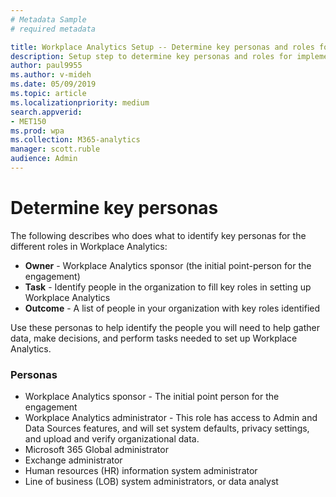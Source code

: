 ```yaml
---
# Metadata Sample
# required metadata

title: Workplace Analytics Setup -- Determine key personas and roles for implementation
description: Setup step to determine key personas and roles for implementation of Workplace Analytics. 
author: paul9955
ms.author: v-mideh
ms.date: 05/09/2019
ms.topic: article
ms.localizationpriority: medium
search.appverid:
- MET150 
ms.prod: wpa
ms.collection: M365-analytics
manager: scott.ruble
audience: Admin
---
```


# Determine key personas

The following describes who does what to identify key personas for the different roles in Workplace Analytics:

 * **Owner** - Workplace Analytics sponsor (the initial point-person for the engagement)
 * **Task** - Identify people in the organization to fill key roles in setting up Workplace Analytics
 * **Outcome** - A list of people in your organization with key roles identified

Use these personas to help  identify the people you will need to help gather data, make decisions, and perform tasks needed to set up Workplace Analytics.

### Personas

* Workplace Analytics sponsor - The initial point person for the engagement
* Workplace Analytics administrator - This role has access to Admin and Data Sources features, and will set system defaults, privacy settings, and upload and verify organizational data.
* Microsoft 365 Global administrator
* Exchange administrator
* Human resources (HR) information system administrator
* Line of business (LOB) system administrators, or data analyst
